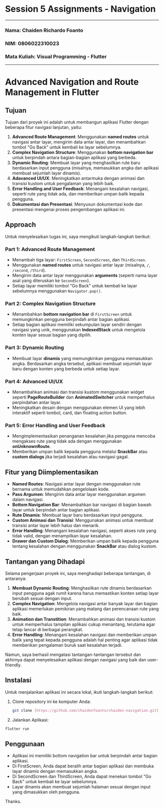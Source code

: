 # Session 5 Assignments - Navigation

---
### Nama: Chaiden Richardo Foanto  
### NIM: 0806022310023  
### Mata Kuliah: Visual Programming - Flutter  

---

# Advanced Navigation and Route Management in Flutter

## Tujuan

Tujuan dari proyek ini adalah untuk membangun aplikasi Flutter dengan beberapa fitur navigasi lanjutan, yaitu:

1. **Advanced Route Management**: Menggunakan **named routes** untuk navigasi antar layar, mengirim data antar layar, dan menambahkan tombol "Go Back" untuk kembali ke layar sebelumnya.
2. **Complex Navigation Structure**: Menggunakan **bottom navigation bar** untuk berpindah antara bagian-bagian aplikasi yang berbeda.
3. **Dynamic Routing**: Membuat layar yang menghasilkan rute baru berdasarkan input pengguna (misalnya, memasukkan angka dan aplikasi membuat sejumlah layar dinamis).
4. **Adavanced UI/UX**: Meningkatkan antarmuka dengan animasi dan transisi kustom untuk pengalaman yang lebih baik.
5. **Error Handling and User Feedback**: Menangani kesalahan navigasi, seperti rute yang tidak ada, dan memberikan umpan balik kepada pengguna.
6. **Dokumentasi dan Presentasi**: Menyusun dokumentasi kode dan presentasi mengenai proses pengembangan aplikasi ini.

## Approach

Untuk menyelesaikan tugas ini, saya mengikuti langkah-langkah berikut:

### Part 1: Advanced Route Management
- Menambah tiga layar: `FirstScreen`, `SecondScreen`, dan `ThirdScreen`.
- Menggunakan **named routes** untuk navigasi antar layar (misalnya, `/`, `/second`, `/third`).
- Mengirim data antar layar menggunakan **arguments** (seperti nama layar asal yang diteruskan ke `SecondScreen`).
- Setiap layar memiliki tombol "Go Back" untuk kembali ke layar sebelumnya menggunakan `Navigator.pop()`.

### Part 2: Complex Navigation Structure
- Menambahkan **bottom navigation bar** di `FirstScreen` untuk memungkinkan pengguna berpindah antar bagian aplikasi.
- Setiap bagian aplikasi memiliki sekumpulan layar sendiri dengan navigasi yang unik, menggunakan **IndexedStack** untuk mengelola konten layar sesuai bagian yang dipilih.

### Part 3: Dynamic Routing
- Membuat layar **dinamis** yang memungkinkan pengguna memasukkan angka. Berdasarkan angka tersebut, aplikasi membuat sejumlah layar baru dengan konten yang berbeda untuk setiap layar.

### Part 4: Advanced UI/UX
- Menambahkan animasi dan transisi kustom menggunakan widget seperti **PageRouteBuilder** dan **AnimatedSwitcher** untuk memperhalus perpindahan antar layar.
- Meningkatkan desain dengan menggunakan elemen UI yang lebih interaktif seperti tombol, card, dan floating action button.

### Part 5: Error Handling and User Feedback
- Mengimplementasikan penanganan kesalahan jika pengguna mencoba mengakses rute yang tidak ada dengan menggunakan **onUnknownRoute**.
- Memberikan umpan balik kepada pengguna melalui **SnackBar** atau **custom dialogs** jika terjadi kesalahan atau navigasi gagal.

## Fitur yang Diimplementasikan

- **Named Routes**: Navigasi antar layar dengan menggunakan rute bernama untuk memudahkan pengelolaan kode.
- **Pass Argumen**: Mengirim data antar layar menggunakan argumen dalam navigasi.
- **Bottom Navigation Bar**: Menambahkan bar navigasi di bagian bawah layar untuk berpindah antar bagian aplikasi.
- **Rute Dinamis**: Membuat layar baru berdasarkan input pengguna.
- **Custom Animasi dan Transisi**: Menggunakan animasi untuk membuat transisi antar layar lebih halus dan menarik.
- **Error Handling**: Menangani kesalahan navigasi, seperti akses rute yang tidak valid, dengan menampilkan layar kesalahan.
- **Drawer dan Custom Dialog**: Memberikan umpan balik kepada pengguna tentang kesalahan dengan menggunakan **SnackBar** atau dialog kustom.

## Tantangan yang Dihadapi

Selama pengerjaan proyek ini, saya menghadapi beberapa tantangan, di antaranya:

1. **Membuat Dynamic Routing**: Menghasilkan rute dinamis berdasarkan input pengguna agak rumit karena harus memastikan konten setiap layar berubah sesuai dengan input.
2. **Complex Navigation**: Mengelola navigasi antar banyak layar dan bagian aplikasi memerlukan pemikiran yang matang dan perencanaan rute yang baik.
3. **Animation dan Transtition**: Menambahkan animasi dan transisi kustom untuk memperhalus tampilan aplikasi cukup menantang, terutama agar tetap lancar di berbagai perangkat.
4. **Error Handling**: Menangani kesalahan navigasi dan memberikan umpan balik yang tepat kepada pengguna adalah hal penting agar aplikasi tidak memberikan pengalaman buruk saat kesalahan terjadi.

Namun, saya berhasil mengatasi tantangan-tantangan tersebut dan akhirnya dapat menyelesaikan aplikasi dengan navigasi yang baik dan user-friendly.

## Instalasi

Untuk menjalankan aplikasi ini secara lokal, ikuti langkah-langkah berikut:

1. Clone repository ini ke komputer Anda:
   ```bash
   git clone [https://github.com/chaidenfoanto/chaiden-navigation.git](https://github.com/chaidenfoanto/chaiden-navigation.git)
    ```
   
2. Jalankan Aplikasi:
  ```bash
  flutter run
  ```

## Penggunaan
- Aplikasi ini memiliki bottom navigation bar untuk berpindah antar bagian aplikasi.
- Di FirstScreen, Anda dapat beralih antar bagian aplikasi dan membuka layar dinamis dengan memasukkan angka.
- Di SecondScreen dan ThirdScreen, Anda dapat menekan tombol "Go Back" untuk kembali ke layar sebelumnya.
- Layar dinamis akan membuat sejumlah halaman sesuai dengan input yang dimasukkan oleh pengguna.

Thanks.
